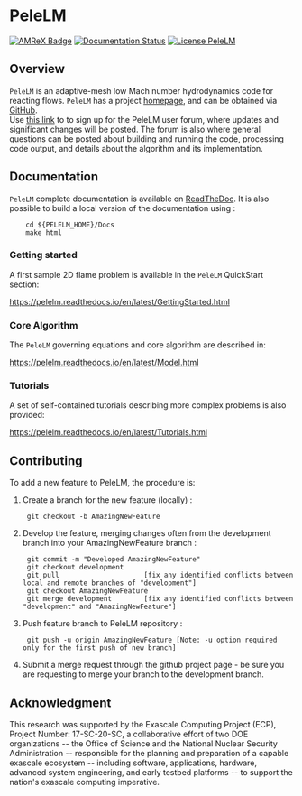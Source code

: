 # PeleLM

[![AMReX Badge](https://amrex-codes.github.io/badges/powered%20by-AMReX-red.svg)](https://amrex-codes.github.io/amrex/)
[![Documentation Status](https://readthedocs.org/projects/pelelm/badge/?version=latest)](https://pelelm.readthedocs.io/en/latest/?badge=latest)
[![License PeleLM](https://img.shields.io/badge/license-BSD--3--Clause--LBNL-blue.svg)](https://spdx.org/licenses/BSD-3-Clause-LBNL.html)

## Overview

`PeleLM` is an adaptive-mesh low Mach number hydrodynamics code for reacting flows.  `PeleLM` has a project
[homepage](https://amrex-combustion.github.io/PeleLM/), and can be obtained via
[GitHub](https://github.com/AMReX-Combustion/PeleLM).  
Use [this link](https://groups.google.com/forum/#!forum/pelelmusers/join) to 
to sign up for the PeleLM user forum, where
updates and significant changes will be posted.  The forum is also where general questions can be posted about
building and running the code, processing code output, and details about the algorithm and its implementation.

## Documentation

`PeleLM` complete documentation is available on [ReadTheDoc](https://pelelm.readthedocs.io/en/latest/index.html).
It is also possible to build a local version of the documentation using :

        cd ${PELELM_HOME}/Docs
        make html

### Getting started

A first sample 2D flame problem is available in the `PeleLM` QuickStart section:

https://pelelm.readthedocs.io/en/latest/GettingStarted.html

### Core Algorithm

The `PeleLM` governing equations and core algorithm are described in:

https://pelelm.readthedocs.io/en/latest/Model.html

### Tutorials

A set of self-contained tutorials describing more complex problems is also provided:

https://pelelm.readthedocs.io/en/latest/Tutorials.html

## Contributing

To add a new feature to PeleLM, the procedure is:

1. Create a branch for the new feature (locally) :

        git checkout -b AmazingNewFeature

2. Develop the feature, merging changes often from the development branch into your AmazingNewFeature branch :
   
        git commit -m "Developed AmazingNewFeature"
        git checkout development
        git pull                     [fix any identified conflicts between local and remote branches of "development"]
        git checkout AmazingNewFeature
        git merge development        [fix any identified conflicts between "development" and "AmazingNewFeature"]

3. Push feature branch to PeleLM repository :

        git push -u origin AmazingNewFeature [Note: -u option required only for the first push of new branch]

4. Submit a merge request through the github project page - be sure you are requesting to merge your branch to the development branch.

## Acknowledgment

This research was supported by the Exascale Computing Project (ECP), Project
Number: 17-SC-20-SC, a collaborative effort of two DOE organizations -- the
Office of Science and the National Nuclear Security Administration --
responsible for the planning and preparation of a capable exascale ecosystem --
including software, applications, hardware, advanced system engineering, and
early testbed platforms -- to support the nation's exascale computing
imperative.
